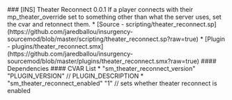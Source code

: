 <a name="theater_reconnect">
### [INS] Theater Reconnect 0.0.1
If a player connects with their mp_theater_override set to something other than what the server uses, set the cvar and retonnect them.
 * [Source - scripting/theater_reconnect.sp](https://github.com/jaredballou/insurgency-sourcemod/blob/master/scripting/theater_reconnect.sp?raw=true)
 * [Plugin - plugins/theater_reconnect.smx](https://github.com/jaredballou/insurgency-sourcemod/blob/master/plugins/theater_reconnect.smx?raw=true)
#### Dependencies
#### CVAR List
 * "sm_theater_reconnect_version" "PLUGIN_VERSION" // PLUGIN_DESCRIPTION
 * "sm_theater_reconnect_enabled" "1" // sets whether theater reconnect is enabled
